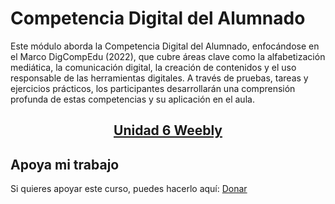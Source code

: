 # Competencia Digital del Alumnado
Este módulo aborda la Competencia Digital del Alumnado, enfocándose en el Marco DigCompEdu (2022), que cubre áreas clave como la alfabetización mediática, la comunicación digital, la creación de contenidos y el uso responsable de las herramientas digitales. A través de pruebas, tareas y ejercicios prácticos, los participantes desarrollarán una comprensión profunda de estas competencias y su aplicación en el aula.

<h2 align="center"><a href="">Unidad 6 Weebly</a></h2>

## Apoya mi trabajo
Si quieres apoyar este curso, puedes hacerlo aquí: [Donar](https://paypal.me/eriksenwolf?locale.x=es_ES&country.x=ES)
